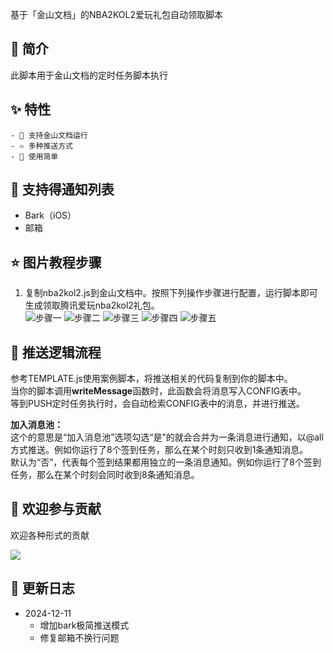 基于「金山文档」的NBA2KOL2爱玩礼包自动领取脚本

## 🎊 简介

此脚本用于金山文档的定时任务脚本执行

## ✨ 特性

    - 📀 支持金山文档运行
    - ♾️ 多种推送方式
    - 💽 使用简单

## 💬 支持得通知列表

*   Bark（iOS）
*   邮箱

## ⭐ 图片教程步骤

1.  复制nba2kol2.js到金山文档中。按照下列操作步骤进行配置，运行脚本即可生成领取腾讯爱玩nba2kol2礼包。\
    ![步骤一](https://imgse.com/i/pAHh5dS "实例图片")
    ![步骤二](https://imgse.com/i/pAHhTiQ)
    ![步骤三](https://imgse.com/i/pAHhHRs)
    ![步骤四](https://imgse.com/i/pAHhIIg)
    ![步骤五](https://imgse.com/i/pAHh7Gj)

## 🚀 推送逻辑流程

参考TEMPLATE.js使用案例脚本，将推送相关的代码复制到你的脚本中。\
当你的脚本调用**writeMessage**函数时，此函数会将消息写入CONFIG表中。\
等到PUSH定时任务执行时，会自动检索CONFIG表中的消息，并进行推送。


**加入消息池：**\
这个的意思是“加入消息池”选项勾选“是”的就会合并为一条消息进行通知，以@all方式推送。例如你运行了8个签到任务，那么在某个时刻只收到1条通知消息。\
默认为“否”，代表每个签到结果都用独立的一条消息通知。例如你运行了8个签到任务，那么在某个时刻会同时收到8条通知消息。

## 🤝 欢迎参与贡献

欢迎各种形式的贡献

[![](https://img.shields.io/badge/🤯_pr_welcome-%E2%86%92-ffcb47?labelColor=black\&style=for-the-badge)](https://github.com/imoki/wpsPush/pulls)


## 📝 更新日志

*   2024-12-11
    *   增加bark极简推送模式
    *   修复邮箱不换行问题


